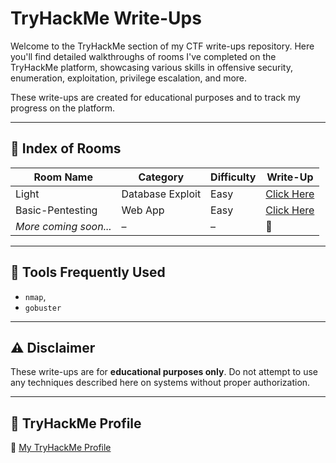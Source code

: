 # TryHackMe Write-Ups

Welcome to the TryHackMe section of my CTF write-ups repository. Here you'll find detailed walkthroughs of rooms I've completed on the TryHackMe platform, showcasing various skills in offensive security, enumeration, exploitation, privilege escalation, and more.

These write-ups are created for educational purposes and to track my progress on the platform.

---

## 📂 Index of Rooms

| Room Name | Category | Difficulty | Write-Up |
|-----------|----------|------------|----------|
|Light|Database Exploit|Easy|[Click Here](https://github.com/KieranPritchard/CTF-Write-Ups/tree/main/TryHackMe/Light)|
|Basic-Pentesting|Web App|Easy|[Click Here](https://github.com/KieranPritchard/CTF-Write-Ups/blob/main/TryHackMe/Basic-Pentesting/README.md)|
| _More coming soon..._ | – | – | 🚧 |

---

## 🔧 Tools Frequently Used

- `nmap`,
- `gobuster`

---

## ⚠️ Disclaimer

These write-ups are for **educational purposes only**. Do not attempt to use any techniques described here on systems without proper authorization.

---

## 🔗 TryHackMe Profile

📌 [My TryHackMe Profile](https://tryhackme.com/p/KieranPritchard)

